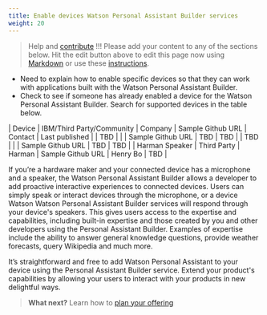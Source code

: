 ```yaml
---
title: Enable devices Watson Personal Assistant Builder services
weight: 20
---
```


>Help and [contribute](https://watson-personal-assistant.github.io/developer/contribute/contribute-doc/) !!!  Please add your content to any of the sections below. Hit the edit button above to edit this page now using [Markdown](https://github.com/adam-p/markdown-here/wiki/Markdown-Cheatsheet) or use these [instructions](https://watson-personal-assistant.github.io/developer/contribute/contribute-doc/).

  * Need to explain how to enable specific devices so that they can work with applications built with the Watson Personal Assistant Builder.
  * Check to see if someone has already enabled a device for the Watson Personal Assistant Builder. Search for supported devices in the table below.

  | Device | IBM/Third Party/Community | Company | Sample Github URL | Contact | Last published |
  | TBD | 	| 	| Sample Github URL | TBD | TBD |
  | TBD | 	| 	| Sample Github URL | TBD | TBD |
  | Harman Speaker | Third Party	| Harman	| Sample Github URL | Henry Bo | TBD |

<div style="font-size:?pt;color:?;">
If you’re a hardware maker and your connected device has a microphone and a speaker, the Watson Personal Assistant Builder allows a developer to add proactive interactive experiences to connected devices.  Users can simply speak or interact devices through the microphone, or a device Watson Watson Personal Assistant Builder services will respond through your device's speakers. This gives users access to the expertise and capabilities, including built-in expertise and those created by you and other developers using the Personal Assistant Builder. Examples of expertise include the ability to answer general knowledge questions, provide weather forecasts, query Wikipedia and much more.

It’s straightforward and free to add Watson Personal Assistant to your device using the Personal Assistant Builder service.  Extend your product's capabilities by allowing your users to interact with your products in new delightful ways.
</div>

> **What next?** Learn how to [plan your offering]({{site.baseurl}}/offering-lifecyle/what-are-they/)
